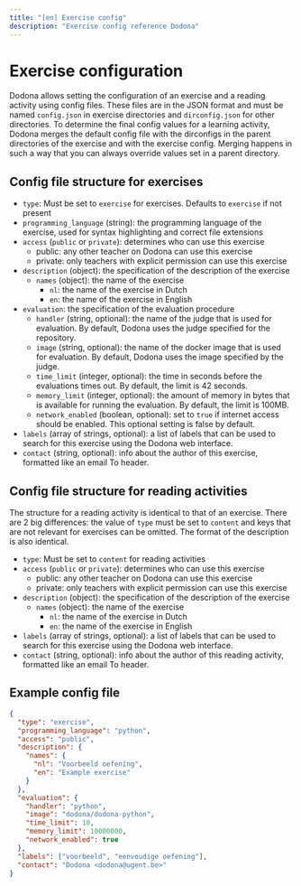```yaml
---
title: "[en] Exercise config"
description: "Exercise config reference Dodona"
---
```


# Exercise configuration

Dodona allows setting the configuration of an exercise and a reading activity using config files. These files are in the JSON format and must be named `config.json` in exercise directories and `dirconfig.json` for other directories. To determine the final config values for a learning activity, Dodona merges the default config file with the dirconfigs in the parent directories of the exercise and with the exercise config. Merging happens in such a way that you can always override values set in a parent directory.

## Config file structure for exercises

- `type`: Must be set to `exercise` for exercises. Defaults to `exercise` if not present
- `programming_language` (string): the programming language of the exercise, used for syntax highlighting and correct file extensions
- `access` (`public` or `private`): determines who can use this exercise
  - public: any other teacher on Dodona can use this exercise
  - private: only teachers with explicit permission can use this exercise
- `description` (object): the specification of the description of the exercise
  - `names` (object): the name of the exercise
    - `nl`: the name of the exercise in Dutch
    - `en`: the name of the exercise in English
- `evaluation`: the specification of the evaluation procedure
  - `handler` (string, optional): the name of the judge that is used for evaluation. By default, Dodona uses the judge specified for the repository.
  - `image` (string, optional): the name of the docker image that is used for evaluation. By default, Dodona uses the image specified by the judge.
  - `time_limit` (integer, optional): the time in seconds before the evaluations times out. By default, the limit is 42 seconds.
  - `memory_limit` (integer, optional): the amount of memory in bytes that is available for running the evaluation. By default, the limit is 100MB.
  - `network_enabled` (boolean, optional): set to `true` if internet access should be enabled. This optional setting is false by default.
- `labels` (array of strings, optional): a list of labels that can be used to search for this exercise using the Dodona web interface.
- `contact` (string, optional): info about the author of this exercise, formatted like an email To header.

## Config file structure for reading activities

The structure for a reading activity is identical to that of an exercise. There are 2 big differences: the value of `type` must be set to `content` and keys that are not relevant for exercises can be omitted. The format of the description is also identical.

- `type`: Must be set to `content` for reading activities
- `access` (`public` or `private`): determines who can use this exercise
  - public: any other teacher on Dodona can use this exercise
  - private: only teachers with explicit permission can use this exercise
- `description` (object): the specification of the description of the exercise
  - `names` (object): the name of the exercise
    - `nl`: the name of the exercise in Dutch
    - `en`: the name of the exercise in English
- `labels` (array of strings, optional): a list of labels that can be used to search for this exercise using the Dodona web interface.
- `contact` (string, optional): info about the author of this reading activity, formatted like an email To header.

## Example config file

```json
{
  "type": "exercise",
  "programming_language": "python",
  "access": "public",
  "description": {
    "names": {
      "nl": "Voorbeeld oefening",
      "en": "Example exercise"
    }
  },
  "evaluation": {
    "handler": "python",
    "image": "dodona/dodona-python",
    "time_limit": 10,
    "memory_limit": 10000000,
    "network_enabled": true
  },
  "labels": ["voorbeeld", "eenvoudige oefening"],
  "contact": "Dodona <dodona@ugent.be>"
}
```